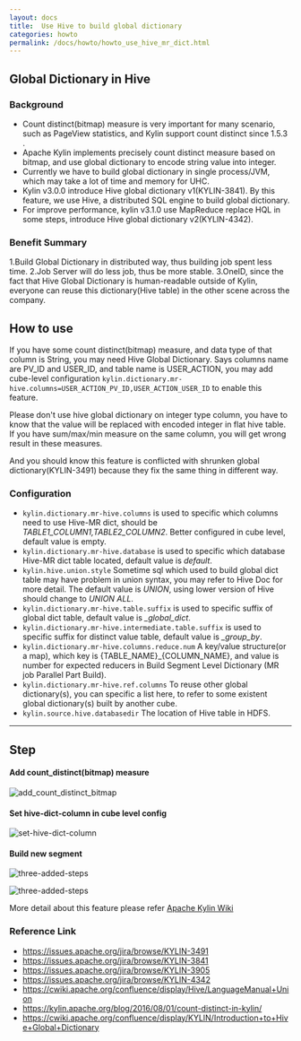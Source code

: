 ```yaml
---
layout: docs
title:  Use Hive to build global dictionary
categories: howto
permalink: /docs/howto/howto_use_hive_mr_dict.html
---
```


## Global Dictionary in Hive

### Background

- Count distinct(bitmap) measure is very important for many scenario, such as PageView statistics, and Kylin support count distinct since 1.5.3 .
- Apache Kylin implements precisely count distinct measure based on bitmap, and use global dictionary to encode string value into integer.
- Currently we have to build global dictionary in single process/JVM, which may take a lot of time and memory for UHC.
- Kylin v3.0.0 introduce Hive global dictionary v1(KYLIN-3841). By this feature, we use Hive, a distributed SQL engine to build global dictionary.
- For improve performance, kylin v3.1.0 use MapReduce replace HQL in some steps, introduce Hive global dictionary v2(KYLIN-4342).

### Benefit Summary
1.Build Global Dictionary in distributed way, thus building job spent less time.
2.Job Server will do less job, thus be more stable. 
3.OneID, since the fact that Hive Global Dictionary is human-readable outside of Kylin, everyone can reuse this dictionary(Hive table) in the other scene across the company.

## How to use

If you have some count distinct(bitmap) measure, and data type of that column is String, you may need Hive Global Dictionary. Says columns name are PV_ID and USER_ID, and table name is USER_ACTION, you may add cube-level configuration `kylin.dictionary.mr-hive.columns=USER_ACTION_PV_ID,USER_ACTION_USER_ID` to enable this feature.

Please don't use hive global dictionary on integer type column, you have to know that the value will be replaced with encoded integer in flat hive table. If you have sum/max/min measure on the same column, you will get wrong result in these measures.

And you should know this feature is conflicted with shrunken global dictionary(KYLIN-3491) because they fix the same thing in different way.

### Configuration

- `kylin.dictionary.mr-hive.columns` is used to specific which columns need to use Hive-MR dict, should be *TABLE1_COLUMN1,TABLE2_COLUMN2*. Better configured in cube level, default value is empty.
- `kylin.dictionary.mr-hive.database` is used to specific which database Hive-MR dict table located, default value is *default*.
- `kylin.hive.union.style` Sometime sql which used to build global dict table may have problem in union syntax, you may refer to Hive Doc for more detail. The default value is *UNION*, using lower version of Hive should change to *UNION ALL*.
- `kylin.dictionary.mr-hive.table.suffix` is used to specific suffix of global dict table, default value is *_global_dict*.
- `kylin.dictionary.mr-hive.intermediate.table.suffix` is used to specific suffix for distinct value table, default value is *_group_by*.
- `kylin.dictionary.mr-hive.columns.reduce.num` A key/value structure(or a map), which key is {TABLE_NAME}_{COLUMN_NAME}, and value is number for expected reducers in Build Segment Level Dictionary (MR job Parallel Part Build).
- `kylin.dictionary.mr-hive.ref.columns` To reuse other global dictionary(s), you can specific a list here, to refer to some existent global dictionary(s) built by another cube.
- `kylin.source.hive.databasedir` The location of Hive table in HDFS.

----

## Step

#### Add count_distinct(bitmap) measure

![add_count_distinct_bitmap](/images/Hive-Global-Dictionary/add-count-distinct.png)

#### Set hive-dict-column in cube level config

![set-hive-dict-column](/images/Hive-Global-Dictionary/set-hive-dict-cloumn.png)

#### Build new segment

![three-added-steps](/images/Hive-Global-Dictionary/new-added-step-1.png)

![three-added-steps](/images/Hive-Global-Dictionary/new-added-step-2.png)

More detail about this feature please refer [Apache Kylin Wiki](https://cwiki.apache.org/confluence/display/KYLIN/Introduction+to+Hive+Global+Dictionary)

### Reference Link

- https://issues.apache.org/jira/browse/KYLIN-3491
- https://issues.apache.org/jira/browse/KYLIN-3841
- https://issues.apache.org/jira/browse/KYLIN-3905
- https://issues.apache.org/jira/browse/KYLIN-4342
- https://cwiki.apache.org/confluence/display/Hive/LanguageManual+Union
- https://kylin.apache.org/blog/2016/08/01/count-distinct-in-kylin/
- https://cwiki.apache.org/confluence/display/KYLIN/Introduction+to+Hive+Global+Dictionary